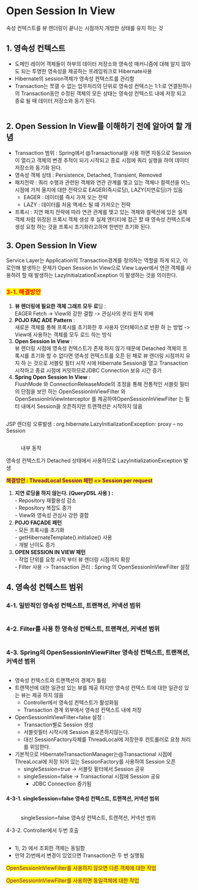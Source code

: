 # Open Session In View

속성 컨텍스트를 뷰 렌더링이 끝나는 시점까지 개방한 상태를 유지 하는 것

## 1. 영속성 컨텍스트

* 도메인 레이어 객체들이 하부의 데이터 저장소와 영속성 매커니즘에 대해 알지 않아도 되는 투명한 영속성을 제공하는 프레임워크로 Hibernate사용
* Hibernate의 session객체가 영속성 컨텍스트를 관리함
* Transaction는 쪼갤 수 없는 업무처리의 단위로 영속성 컨텍스는 1:1:로 연결된하나의 Transaction동안 수정된 객체의 모든 상태는 영속성 컨텍스트 내에 저장 되고 종료 될 때 데이터 저장소와 동기 된다.

<figure><img src="../../.gitbook/assets/image (40).png" alt=""><figcaption></figcaption></figure>

## 2. Open Session In View를 이해하기 전에 알아여 할 개념&#x20;

* Transaction 범위 : Spring에서 @Transactional을 사용 하면 자동으로 Session이 열리고 객체의 변경 추적이 되기 시작되고 종료 시점에 쿼리 실행을 하여 데이터 저장소와 동기화 된다.
* 영속성 객체 상태 : Persistence, Detached, Transient, Removed
* 패치전략 : 쿼리 수행과 관련된 객체와 연관 관계를 맺고 있는 객체나 컬렉션을 어느 시점에 가져 올지에 대한 전략으로 EAGER(즉시로딩), LAZY(지연로딩)가 있음&#x20;
  * EAGER : 데이터를 즉시 가져 오는 전략&#x20;
  * LAZY : 데이터를 처음 액세스 될 떄 가져오는 전략
* 프록시 : 지연 패치 전략에 따라 연관 관계를 맺고 있는 객체와 컬렉션에 있은 실제 객체 처럼 위장된 프록시 객체 생성 후 실제 엔티티에 접근 할 때 영속성 컨텍스트에 생성 요청 하는 것을 프록시 초기화라고하며 한번만 초기화 된다.

## 3. Open Session In View

Service Layer는 Application의 Transaction경계를 정의하는 역할을 하게 되고, 이로인해 발생하는 문제가 Open Session In View으로  View Layer에서 연관 객체를 사용하려 할 때 발생하는 LazyInitialzationException 이 발생하는 것을 의미한다.

### <mark style="color:red;">3-1. 해결방안</mark>&#x20;

1. **뷰 렌더링에 필요한 객체 그래프 모두 로**딩 : \
   EAGER Fetch -> View와 강한 결합 -> 관심사의 분리 원칙 위배
2. **POJO FAÇ ADE Pattern** : \
   새로운 객체를 통해 프록시를 초기화한 후 사용자 인터페이스로 반환 하 는 방법 -> View에 사용하는 객체를 모두 로드 하는 방식
3. **Open Session In View** : \
   뷰 렌더링 시점에 영속성 컨텍스트가 존재 하지 않기 때문에 Detached 객체의 프록시를 초기화 할 수 없다면 영속성 컨텍스트를 오픈 된 채로 뷰 렌더링 시점까지 유지 하 는 것으로 서블릿 필터 시작 시에 Hibernate Session을 열고 Transaction 시작하고 종료 시점에 커밋하므로JDBC Connection 보유 시간 증가
4. **Spring Open Session In View** : \
   FlushMode 와 ConnectionReleaseMode의 조정을 통해 전통적인 서블릿 필터의 단점을 보안 하는 OpenSessionInViewFilter 와 OpenSessionInViewInterceptor 를 제공하여OpenSessionInViewFilter 는 필터 내에서 Session을 오픈하지만 트랜잭션은 시작하지 않음

<figure><img src="../../.gitbook/assets/image (42).png" alt=""><figcaption></figcaption></figure>

JSP 렌더링  오류발생  : org.hibernate.LazyInitializationException: proxy – no Session

<figure><img src="../../.gitbook/assets/image (43).png" alt=""><figcaption><p>내부 동작</p></figcaption></figure>

영속성 컨텍스트가 Detached 상태에서 사용하므로 LazyInitializationException 발생&#x20;

<mark style="color:purple;">**해결방안 : ThreadLocal Session 패턴 => Session per request**</mark>

1. **지연 로딩을 하지 않는다. (QueryDSL 사용 ) :** \
   \- Repository 재활용성 감소 \
   \- Repository 복잡도 증가 \
   \- View와 영속성 관심사 강한 결합
2. **POJO FAÇADE 패턴**\
   \- 모든 프록시를 초기화 \
   \- getHibernateTemplate().initialize() 사용 \
   \- 개발 난이도 증가
3. **OPEN SESSION IN VIEW 패턴**\
   \- 작업 단위를 요청 시작 부터 뷰 렌더링 시점까지 확장 \
   \- Filter 사용 -> Transaction 관리 : Spring 의 OpenSessionInViewFilter 설정

## 4.   영속성 컨텍스트 범위

### 4-1. 일반적인 영속성 컨텍스트, 트랜젹션, 커넥션 범위

<figure><img src="../../.gitbook/assets/image (44).png" alt=""><figcaption></figcaption></figure>

### 4-2. Filter를 사용 한 영속성 컨텍스트, 트랜젹션, 커넥션 범위

<figure><img src="../../.gitbook/assets/image (45).png" alt=""><figcaption></figcaption></figure>

### 4-3. Spring의 OpenSessionInViewFilter 영속성 컨텍스트, 트랜젹션, 커넥션 범위

<figure><img src="../../.gitbook/assets/image (46).png" alt=""><figcaption></figcaption></figure>

* 영속성 컨텍스트와 트랜잭션의 경제가 틀림
* 트랜잭션에 대한 일관성 있는 뷰를 제공 하지만 영속성 컨텍스 트에 대한 일관성 있는 뷰는 제공 하지 않음
  * Controller에서 영속성 컨텍스트가 활성화됨&#x20;
  * Transaction 경계 외부에서 영속성 컨텍스트 내에 저장
* OpenSessionInViewFilter=false 설정 :&#x20;
  * Transaction별로 Session 생성&#x20;
  * 서블릿필터 시작시에 Session 을오픈하지않는다.&#x20;
  * 대신 SessionFactory자체를 ThreadLocal에 저장한후 컨트롤러로 요청 처리를 위임한다.
* 기본적으로 HibernateTransactionManager는@Transactional 시점에 ThreaLocal에 저장 되어 있는 SessionFactory를 사용하여 Session 오픈&#x20;
  * singleSession=true -> 서블릿 핕터에서 Session 공유&#x20;
  * singleSession=false -> Transactional 시점에 Session 공유
    * JDBC Connection 증가됨

#### **4-3-1. singleSession=false 영속성 컨텍스트, 트랜젹션, 커넥션 범위**

<figure><img src="../../.gitbook/assets/image (47).png" alt=""><figcaption><p>singleSession=false 영속성 컨텍스트, 트랜젹션, 커넥션 범위</p></figcaption></figure>

4-3-2. Controller에서 두번 호출&#x20;

<figure><img src="../../.gitbook/assets/image (48).png" alt=""><figcaption></figcaption></figure>

* 1\), 2) 에서 조회한 객체는 동일함
* 만약 2)번에서 변경이 있었으면 Transaction은 두 번 실행됨

<mark style="color:purple;">OpenSessionInViewFilter를 사용하지 않으면 다른 객체에 대한 작업</mark>

<mark style="color:purple;">OpenSessionInViewFilter를 사용하면 동일객체에 대한 작업</mark>
